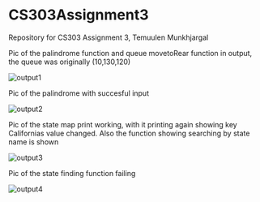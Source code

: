 # CS303Assignment3
Repository for CS303 Assignment 3, Temuulen Munkhjargal


Pic of the palindrome function and queue movetoRear function in output, the queue was originally (10,130,120)

![output1](https://user-images.githubusercontent.com/90886151/206632254-7c675b90-c843-42de-9910-e828e3820d95.png)

Pic of the palindrome with succesful input

![output2](https://user-images.githubusercontent.com/90886151/206632388-a56fb455-1cbd-498a-a684-0b607285acc1.png)

Pic of the state map print working, with it printing again showing key Californias value changed. Also the function showing searching by state name is shown

![output3](https://user-images.githubusercontent.com/90886151/206632603-a0d32607-edda-4d0e-a4e9-fa9f85e10a94.png)

Pic of the state finding function failing

![output4](https://user-images.githubusercontent.com/90886151/206632624-9480d00b-ba86-43b2-b568-6558ac276a47.png)
